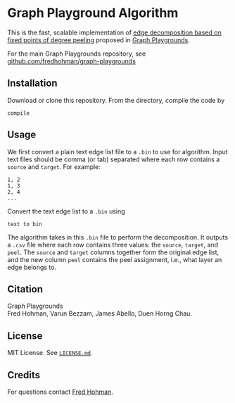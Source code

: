 # Graph Playground Algorithm

This is the fast, scalable implementation of [edge decomposition based on fixed points of degree peeling][edge-decomp] proposed in [Graph Playgrounds][graph-playground].

For the main Graph Playgrounds repository, see [github.com/fredhohman/graph-playgrounds][graph-playground-github]

## Installation
Download or clone this repository.
From the directory, compile the code by 

```
compile
```

## Usage
We first convert a plain text edge list file to a `.bin` to use for algorithm. Input text files should be comma (or tab) separated where each row contains a `source` and `target`. For example:

```
1, 2
1, 3
2, 4
...
```

Convert the text edge list to a `.bin` using

```
text to bin
```

The algorithm takes in this `.bin` file to perform the decomposition. It outputs a `.csv` file where each row contains three values: the `source`, `target`, and `peel`. The `source` and `target` columns together form the original edge list, and the new column `peel` contains the peel assignment, i.e., what layer an edge belongs to.

## Citation
Graph Playgrounds  
Fred Hohman, Varun Bezzam, James Abello, Duen Horng Chau.

## License
MIT License. See [`LICENSE.md`](LICENSE.md).

## Credits
For questions contact [Fred Hohman][fred].

[edge-decomp]: https://link.springer.com/article/10.1007/s13278-014-0191-7
[graph-playground]: http://fredhohman.com
[graph-playground-github]: https://github.com/fredhohman/graph-playgrounds
[fred]: http://fredhohman.com
